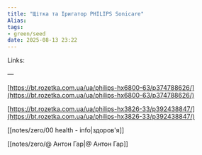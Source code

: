```yaml
---
title: "Щітка та Іригатор PHILIPS Sonicare"
Alias: 
tags:
- green/seed
date: 2025-08-13 23:22
---
```

Links:  

—

[https://bt.rozetka.com.ua/ua/philips-hx6800-63/p374788626/](https://bt.rozetka.com.ua/ua/philips-hx6800-63/p374788626/)

  

[https://bt.rozetka.com.ua/ua/philips-hx3826-33/p392438847/](https://bt.rozetka.com.ua/ua/philips-hx3826-33/p392438847/)

  
[[notes/zero/00 health - info|здоров'я]]

[[notes/zero/@ Антон Гар|@ Антон Гар]]